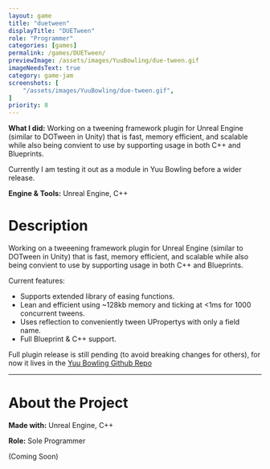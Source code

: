 ```yaml
---
layout: game
title: "duetween"
displayTitle: "DUETween"
role: "Programmer"
categories: [games]
permalink: /games/DUETween/
previewImage: /assets/images/YuuBowling/due-tween.gif
imageNeedsText: true
category: game-jam
screenshots: [
    "/assets/images/YuuBowling/due-tween.gif",
]
priority: 8 
---
```

**What I did:** 
Working on a tweening framework plugin for Unreal Engine (similar to DOTween in Unity) that is fast, memory efficient, and scalable while also being convient to use by supporting usage in both C++ and Blueprints.

Currently I am testing it out as a module in Yuu Bowling before a wider release.

**Engine & Tools:** Unreal Engine, C++
<!--more-->


# Description
Working on a tweeening framework plugin for Unreal Engine (similar to DOTween in Unity) that is fast, memory efficient, and scalable while also being convient to use by supporting usage in both C++ and Blueprints.

Current features:
- Supports extended library of easing functions.
- Lean and efficient using ~128kb memory and ticking at <1ms for 1000 concurrent tweens.
- Uses reflection to conveniently tween UPropertys with only a field name.
- Full Blueprint & C++ support.


Full plugin release is still pending (to avoid breaking changes for others), for now it lives in the [Yuu Bowling Github Repo](https://github.com/jaideng123/UnrealBowling/tree/master/Source/DUETween)

---
# About the Project
**Made with:** Unreal Engine, C++

**Role:** Sole Programmer

(Coming Soon)